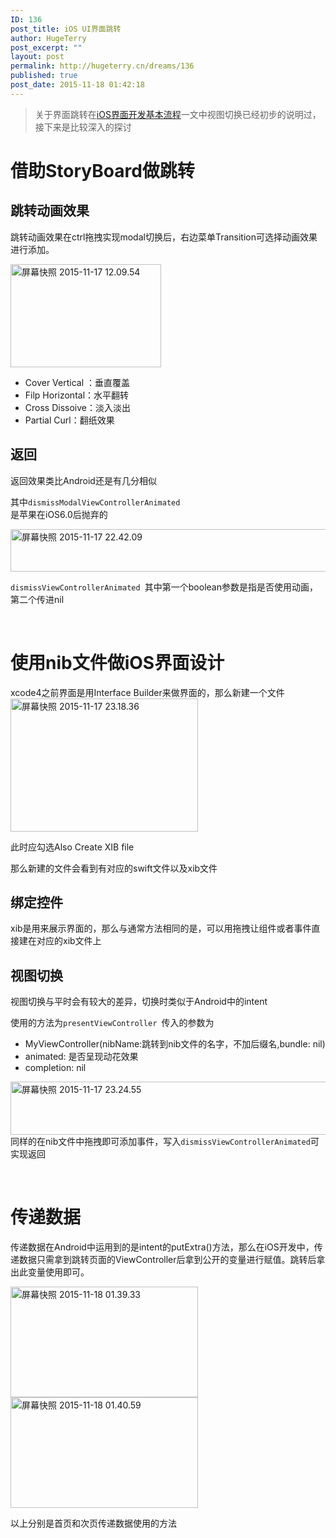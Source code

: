 ```yaml
---
ID: 136
post_title: iOS UI界面跳转
author: HugeTerry
post_excerpt: ""
layout: post
permalink: http://hugeterry.cn/dreams/136
published: true
post_date: 2015-11-18 01:42:18
---
```

<blockquote>关于界面跳转在<a href="http://hugeterry.cn/dreams/87">iOS界面开发基本流程</a>一文中视图切换已经初步的说明过，接下来是比较深入的探讨</blockquote>
<h1>借助StoryBoard做跳转</h1>
<h2>跳转动画效果</h2>
跳转动画效果在ctrl拖拽实现modal切换后，右边菜单Transition可选择动画效果进行添加。

<a href="http://www.hugeterry.cn/wp-content/uploads/2015/11/屏幕快照-2015-11-17-12.09.54.png"><img class=" wp-image-137 alignright" src="http://www.hugeterry.cn/wp-content/uploads/2015/11/屏幕快照-2015-11-17-12.09.54.png" alt="屏幕快照 2015-11-17 12.09.54" width="241" height="165" /></a>
<ul>
	<li>Cover Vertical ：垂直覆盖</li>
	<li>Filp Horizontal：水平翻转</li>
	<li>Cross Dissoive：淡入淡出</li>
	<li>Partial Curl：翻纸效果</li>
</ul>
<h2>返回</h2>
返回效果类比Android还是有几分相似

其中<code><span class="s1">dismissModalViewControllerAnimated </span></code><span class="s1">是苹果在iOS6.0后抛弃的</span>

<a href="http://www.hugeterry.cn/wp-content/uploads/2015/11/屏幕快照-2015-11-17-22.42.09.png"><img class="alignnone size-full wp-image-138" src="http://www.hugeterry.cn/wp-content/uploads/2015/11/屏幕快照-2015-11-17-22.42.09.png" alt="屏幕快照 2015-11-17 22.42.09" width="591" height="68" /></a>
<p class="p1"><code><span class="s1">dismissViewControllerAnimated </span></code><span class="s1">其中第一个boolean参数是指是否使用动画，第二个传进nil</span></p>
&nbsp;
<h1>使用nib文件做iOS界面设计</h1>
xcode4之前界面是用Interface Builder来做界面的，那么新建一个文件<a href="http://www.hugeterry.cn/wp-content/uploads/2015/11/屏幕快照-2015-11-17-23.18.36.png"><img class="size-medium wp-image-139 alignright" src="http://www.hugeterry.cn/wp-content/uploads/2015/11/屏幕快照-2015-11-17-23.18.36-300x213.png" alt="屏幕快照 2015-11-17 23.18.36" width="300" height="213" /></a>

此时应勾选Also Create XIB file

那么新建的文件会看到有对应的swift文件以及xib文件
<h2>绑定控件</h2>
xib是用来展示界面的，那么与通常方法相同的是，可以用拖拽让组件或者事件直接建在对应的xib文件上
<h2>视图切换</h2>
视图切换与平时会有较大的差异，切换时类似于Android中的intent

使用的方法为<code><span class="s1">presentViewController </span></code><span class="s1">传入的参数为</span>
<ul>
	<li class="p1"><span class="s1">MyViewController</span><span class="s2">(nibName:跳转到nib文件的名字，不加后缀名</span><span class="s2">,bundle: </span><span class="s4">nil</span><span class="s2">)</span></li>
	<li class="p1"><span class="s2"> animated: 是否呈现动花效果</span></li>
	<li class="p1"><span class="s2">completion: </span><span class="s4">nil</span></li>
</ul>
<img class="alignnone size-full wp-image-141" style="line-height: 1.5" src="http://www.hugeterry.cn/wp-content/uploads/2015/11/屏幕快照-2015-11-17-23.24.55.png" alt="屏幕快照 2015-11-17 23.24.55" width="761" height="85" />同样的在nib文件中拖拽即可添加事件，写入<code>dismissViewControllerAnimated</code>可实现返回

&nbsp;
<h1>传递数据</h1>
传递数据在Android中运用到的是intent的putExtra()方法，那么在iOS开发中，传递数据只需拿到跳转页面的ViewController后拿到公开的变量进行赋值。跳转后拿出此变量使用即可。

<a style="line-height: 1.5" href="http://www.hugeterry.cn/wp-content/uploads/2015/11/屏幕快照-2015-11-18-01.39.33.png"><img class="alignnone size-medium wp-image-146" src="http://www.hugeterry.cn/wp-content/uploads/2015/11/屏幕快照-2015-11-18-01.39.33-300x177.png" alt="屏幕快照 2015-11-18 01.39.33" width="300" height="177" /></a><a href="http://www.hugeterry.cn/wp-content/uploads/2015/11/屏幕快照-2015-11-18-01.40.59.png"><img class="alignnone size-medium wp-image-145" src="http://www.hugeterry.cn/wp-content/uploads/2015/11/屏幕快照-2015-11-18-01.40.59-300x177.png" alt="屏幕快照 2015-11-18 01.40.59" width="300" height="177" /></a>

以上分别是首页和次页传递数据使用的方法

&nbsp;